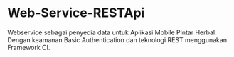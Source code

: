 # Web-Service-RESTApi
Webservice sebagai penyedia data untuk Aplikasi Mobile Pintar Herbal. Dengan keamanan Basic Authentication dan teknologi REST menggunakan Framework CI.
